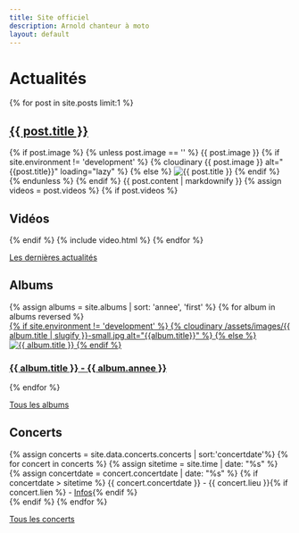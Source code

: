 ```yaml
---
title: Site officiel
description: Arnold chanteur à moto
layout: default
---
```


<div class="wrapper post">
<h1>Actualités</h1>
<div>
{% for post in site.posts limit:1 %}
<h2><a href="{{ post.url }}">{{ post.title }}</a></h2>
{% if post.image %}
{% unless post.image == '' %}
{{ post.image }}
  {% if site.environment != 'development' %}
  {% cloudinary {{ post.image }} alt="{{post.title}}" loading="lazy" %}
  {% else %}
  <img src="{{ post.image }}" alt="{{ post.title }}">
  {% endif %}
{% endunless %}
{% endif %}
{{ post.content | markdownify }}
{% assign videos = post.videos %}
{% if post.videos %}
<h2>Vidéos</h2>
{% endif %}
{% include video.html %}
{% endfor %}
</div>

<p><a href="/actualite/">Les dernières actualités</a></p>
</div>

<div class="wrapper">
<h2>Albums</h2>
<div class="block-album">
{% assign albums = site.albums | sort: 'annee', 'first' %}
{% for album in albums reversed  %}
<div class="block-album__element">
<a href="{{ album.url }}">
{% if site.environment != 'development' %}
{% cloudinary /assets/images/{{ album.title | slugify }}-small.jpg alt="{{album.title}}" %}
{% else %}
<img src="/assets/images/{{ album.title | slugify }}-small.jpg" alt="{{ album.title }}">
{% endif %}
<h3>{{ album.title }} - {{ album.annee }}</h3>
</a>
</div>
{% endfor %}
</div>

<p><a href="/albums/">Tous les albums</a></p>
</div>

<div class="block-timeline">
<div class="wrapper">
<h2>Concerts</h2>
<p>
  {% assign concerts = site.data.concerts.concerts | sort:'concertdate'%}
	{% for concert in concerts %}
	{% assign sitetime = site.time | date: "%s" %}
	{% assign concertdate = concert.concertdate | date: "%s" %}
	{% if concertdate > sitetime %}
<time class="date" datetime="{{ concert.concertdate | date: "%Y%m%d" }}">{{ concert.concertdate }}</time> - {{ concert.lieu }}{% if concert.lien %} - <a href="{{ concert.lien }}">Infos</a>{% endif %}<br>
	{% endif %}
	{% endfor %}
</p>
<p><a href="/concerts/">Tous les concerts</a></p>
</div>
</div>
